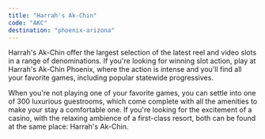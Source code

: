 ```yaml
---
title: "Harrah's Ak-Chin"
code: "AKC"
destination: "phoenix-arizona"
---
```


Harrah's Ak-Chin offer the largest selection of the latest reel and video slots in a range of denominations. If you're looking for winning slot action, play at Harrah's Ak-Chin Phoenix, where the action is intense and you'll find all your favorite games, including popular statewide progressives.

When you're not playing one of your favorite games, you can settle into one of 300 luxurious guestrooms, which come complete with all the amenities to make your stay a comfortable one. If you're looking for the excitement of a casino, with the relaxing ambience of a first-class resort, both can be found at the same place: Harrah's Ak-Chin.
  
  
  